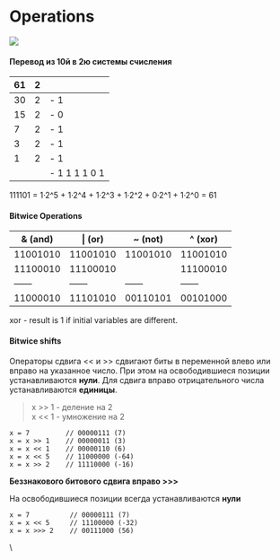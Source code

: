 # Operations

![](https://w3processing.com/java/images/operators.png)

#### Перевод из 10й в 2ю системы счисления

| 61 | 2 |               |
| -- | - | ------------- |
| 30 | 2 | - 1           |
| 15 | 2 | - 0           |
| 7  | 2 | - 1           |
| 3  | 2 | - 1           |
| 1  | 2 | - 1           |
|    |   | - 1 1 1 1 0 1 |

111101 = 1·2^5 + 1·2^4 + 1·2^3 + 1·2^2 + 0·2^1 + 1·2^0 = 61

#### Bitwice Operations

| & (and)  | \| (or)  | \~ (not) | ^ (xor)  |
| -------- | -------- | -------- | -------- |
| 11001010 | 11001010 | 11001010 | 11001010 |
| 11100010 | 11100010 |          | 11100010 |
| ––––     | ––––     | ––––     | ––––     |
| 11000010 | 11101010 | 00110101 | 00101000 |

xor - result is 1 if initial variables are different.

#### Bitwice shifts

Операторы сдвига << и >> сдвигают биты в переменной влево или вправо на указанное число. При этом на освободившиеся позиции устанавливаются **нули**. Для сдвига вправо отрицательного числа устанавливаются **единицы**.

> x >> 1 - деление на 2\
> x << 1 - умножение на 2

```
x = 7         // 00000111 (7)
x = x >> 1    // 00000011 (3)
x = x << 1    // 00000110 (6)
x = x << 5    // 11000000 (-64)
x = x >> 2    // 11110000 (-16)
```

**Беззнакового битового сдвига вправо >>>**

На освободившиеся позиции всегда устанавливаются **нули**

```
x = 7          // 00000111 (7)
x = x << 5     // 11100000 (-32)
x = x >>> 2    // 00111000 (56)
```

\
